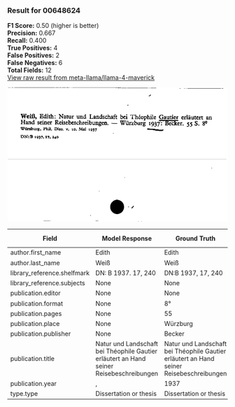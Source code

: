 ### Result for 00648624
**F1 Score:** 0.50 (higher is better)<br>**Precision:** 0.667<br>**Recall:** 0.400<br>**True Positives:** 4<br>**False Positives:** 2<br>**False Negatives:** 6<br>**Total Fields:** 12<br>[View raw result from meta-llama/llama-4-maverick](https://github.com/RISE-UNIBAS/humanities_data_benchmark/blob/main/results/2025-10-17/T0252/request_T0252_00648624.json)

<img src="https://github.com/RISE-UNIBAS/humanities_data_benchmark/blob/main/benchmarks/zettelkatalog/images/00648624.jpg?raw=true" alt="00648624" width="600px">

| Field | Model Response | Ground Truth | Fuzzy Score | Match |
|-------|----------------|--------------|-------------|-------|
| author.first_name | Edith | Edith | 1.000 | ✅ |
| author.last_name | Weiß | Weiß | 1.000 | ✅ |
| library_reference.shelfmark | DN: B 1937. 17, 240 | DN:B 1937, 17, 240 | 0.919 | ❌ |
| library_reference.subjects | None | None | 1.000 | ✅ |
| publication.editor | None | None | 1.000 | ✅ |
| publication.format | None | 8° | 0.000 | ❌ |
| publication.pages | None | 55 | 0.000 | ❌ |
| publication.place | None | Würzburg | 0.000 | ❌ |
| publication.publisher | None | Becker | 0.000 | ❌ |
| publication.title | Natur und Landschaft bei Théophile Gautier erläutert an Hand seiner Reisebeschreibungen | Natur und Landschaft bei Théophile Gautier erläutert an Hand seiner Reisebeschreibungen | 1.000 | ✅ |
| publication.year | ,  | 1937 | 0.000 | ❌ |
| type.type | Dissertation or thesis | Dissertation or thesis | 1.000 | ✅ |
